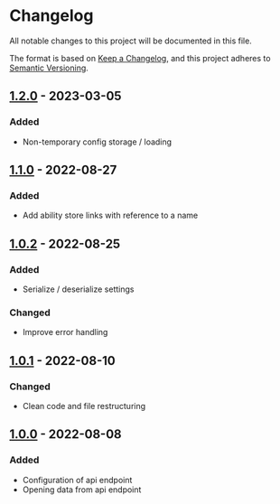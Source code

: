 # Changelog

All notable changes to this project will be documented in this file.

The format is based on [Keep a Changelog](https://keepachangelog.com/en/1.0.0/),
and this project adheres to [Semantic Versioning](https://semver.org/spec/v2.0.0.html).

## [1.2.0] - 2023-03-05
### Added
- Non-temporary config storage / loading

## [1.1.0] - 2022-08-27
### Added
- Add ability store links with reference to a name

## [1.0.2] - 2022-08-25
### Added
- Serialize / deserialize settings
### Changed
- Improve error handling

## [1.0.1] - 2022-08-10
### Changed
- Clean code and file restructuring

## [1.0.0] - 2022-08-08
### Added
- Configuration of api endpoint
- Opening data from api endpoint

[1.2.0]: https://github.com/AdosH1/fanout-links/commit/491920675c5a6f87f2c76774d2df8e72b8c15ea5
[1.1.0]: https://github.com/AdosH1/fanout-links/commit/f941f8fe4492c9ada26b73a92c386e814045dbc2
[1.0.2]: https://github.com/AdosH1/fanout-links/commit/dc243b2732a9afb103dc8129ba184ed2e4f404a3
[1.0.1]: https://github.com/AdosH1/fanout-links/commit/02c05f9f9ced31fb5dcb88da163323979bcd79bd
[1.0.0]: https://github.com/AdosH1/fanout-links/commit/4746a876bbe8dd6f97f4a8971caf7db02381b2db